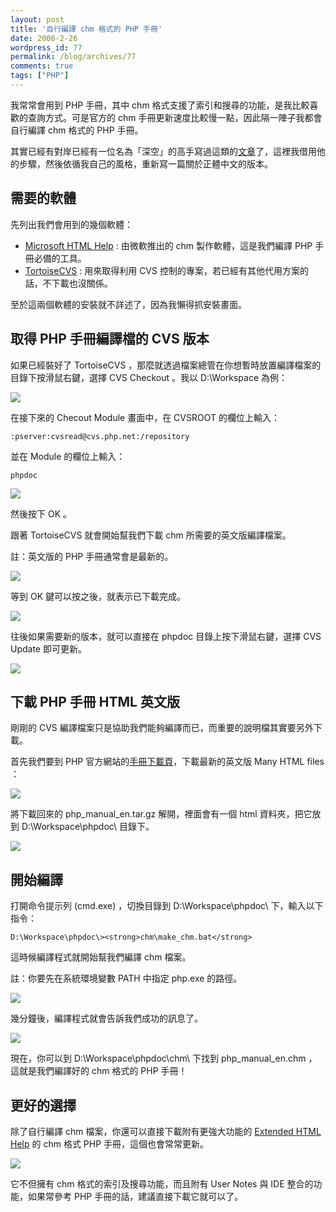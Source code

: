 ```yaml
---
layout: post
title: '自行編譯 chm 格式的 PHP 手冊'
date: 2006-2-26
wordpress_id: 77
permalink: /blog/archives/77
comments: true
tags: ["PHP"]
---
```


我常常會用到 PHP 手冊，其中 chm 格式支援了索引和搜尋的功能，是我比較喜歡的查詢方式。可是官方的 chm 手冊更新速度比較慢一點，因此隔一陣子我都會自行編譯 chm 格式的 PHP 手冊。

其實已經有對岸已經有一位名為「深空」的高手寫過這類的[文章](http://www.openphp.cn/index.php/article/2/14/index.html)了，這裡我借用他的步驟，然後依循我自己的風格，重新寫一篇關於正體中文的版本。

<!--more-->

## 需要的軟體

先列出我們會用到的幾個軟體：

* [Microsoft HTML Help](http://msdn.microsoft.com/library/default.asp?url=/library/en-us/htmlhelp/html/hwMicrosoftHTMLHelpDownloads.asp) : 由微軟推出的 chm 製作軟體，這是我們編譯 PHP 手冊必備的工具。
* [TortoiseCVS](http://www.tortoisecvs.org/) : 用來取得利用 CVS 控制的專案，若已經有其他代用方案的話，不下載也沒關係。


至於這兩個軟體的安裝就不詳述了，因為我懶得抓安裝畫面。

## 取得 PHP 手冊編譯檔的 CVS 版本

如果已經裝好了 TortoiseCVS ，那麼就透過檔案總管在你想暫時放置編譯檔案的目錄下按滑鼠右鍵，選擇 CVS Checkout 。我以 D:\Workspace 為例： 

![](/resources/phpchm/001.gif)

在接下來的 Checout Module 畫面中，在 CVSROOT 的欄位上輸入：

```
:pserver:cvsread@cvs.php.net:/repository

```

並在 Module 的欄位上輸入：

```
phpdoc

```

![](/resources/phpchm/002.gif)

然後按下 OK 。 

跟著 TortoiseCVS 就會開始幫我們下載 chm 所需要的英文版編譯檔案。

註：英文版的 PHP 手冊通常會是最新的。

![](/resources/phpchm/003.gif)

等到 OK 鍵可以按之後，就表示已下載完成。

![](/resources/phpchm/004.gif)

往後如果需要新的版本，就可以直接在 phpdoc 目錄上按下滑鼠右鍵，選擇 CVS Update 即可更新。 

![](/resources/phpchm/005.gif)

## 下載 PHP 手冊 HTML 英文版

剛剛的 CVS 編譯檔案只是協助我們能夠編譯而已，而重要的說明檔其實要另外下載。

首先我們要到 PHP 官方網站的[手冊下載頁](http://www.php.net/download-docs.php)，下載最新的英文版 Many HTML files ：

![](/resources/phpchm/006.gif)

將下載回來的 php_manual_en.tar.gz 解開，裡面會有一個 html 資料夾，把它放到 D:\Workspace\phpdoc\ 目錄下。

![](/resources/phpchm/007.gif) 

## 開始編譯

打開命令提示列 (cmd.exe) ，切換目錄到 D:\Workspace\phpdoc\ 下，輸入以下指令：

```
D:\Workspace\phpdoc\><strong>chm\make_chm.bat</strong>

```

這時候編譯程式就開始幫我們編譯 chm 檔案。 

註：你要先在系統環境變數 PATH 中指定 php.exe 的路徑。

![](/resources/phpchm/008.gif)

幾分鐘後，編譯程式就會告訴我們成功的訊息了。

![](/resources/phpchm/009.gif)

現在，你可以到 D:\Workspace\phpdoc\chm\ 下找到 php_manual_en.chm ，這就是我們編譯好的 chm 格式的 PHP 手冊！

## 更好的選擇

除了自行編譯 chm 檔案，你還可以直接下載附有更強大功能的 [Extended HTML Help](http://www.php.net/docs-echm.php) 的 chm 格式 PHP 手冊，這個也會常常更新。

![](/resources/phpchm/010.gif)

它不但擁有 chm 格式的索引及搜尋功能，而且附有 User Notes 與 IDE 整合的功能，如果常參考 PHP 手冊的話，建議直接下載它就可以了。
